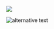 ![](https://komarev.com/ghpvc/?username=reisenc&color=ff69b4&style=plastic)

![alternative text](https://media.tenor.com/1Z_PQ1Zlq8wAAAAj/marceline-gangnam-style.gif)
